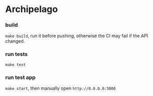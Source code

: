 # Archipelago

### build

`make build`, run it before pushing, otherwise the CI may fail if the API changed.

### run tests

`make test`

### run test app

`make start`, then manually open `http://0.0.0.0:3000`